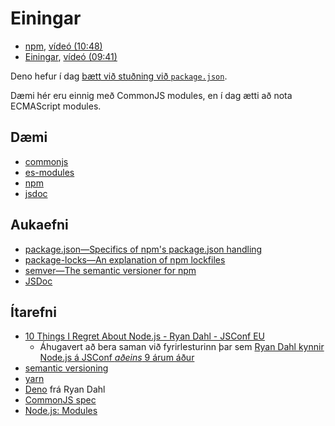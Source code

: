 
# Einingar

* [npm](1.npm.md), [vídeó (10:48)](https://youtu.be/5Ev1hhl_P3Y)
* [Einingar](2.modules.md), [vídeó (09:41)](https://youtu.be/JcKQz0zDEvY)

Deno hefur í dag [bætt við stuðning við `package.json`](https://deno.com/blog/package-json-support).

Dæmi hér eru einnig með CommonJS modules, en í dag ætti að nota ECMAScript modules.

## Dæmi

* [commonjs](daemi/01.commonjs)
* [es-modules](daemi/02.es-modules)
* [npm](daemi/03.npm)
* [jsdoc](daemi/04.jsdoc)

## Aukaefni

* [package.json—Specifics of npm's package.json handling](https://docs.npmjs.com/cli/v6/configuring-npm/package-json)
* [package-locks—An explanation of npm lockfiles](https://docs.npmjs.com/cli/v6/configuring-npm/package-locks)
* [semver—The semantic versioner for npm](https://docs.npmjs.com/cli/v6/using-npm/semver)
* [JSDoc](http://usejsdoc.org/)

## Ítarefni

* [10 Things I Regret About Node.js - Ryan Dahl - JSConf EU](https://www.youtube.com/watch?v=M3BM9TB-8yA&feature=emb_title)
  * Áhugavert að bera saman við fyrirlesturinn þar sem [Ryan Dahl kynnir Node.js á JSConf _aðeins_ 9 árum áður](http://www.youtube.com/watch?v=ztspvPYybIY)
* [semantic versioning](https://semver.org/)
* [yarn](https://yarnpkg.com/)
* [Deno](https://deno.land/) frá Ryan Dahl
* [CommonJS spec](http://www.commonjs.org/specs/modules/1.0/)
* [Node.js: Modules](https://nodejs.org/api/modules.html)
